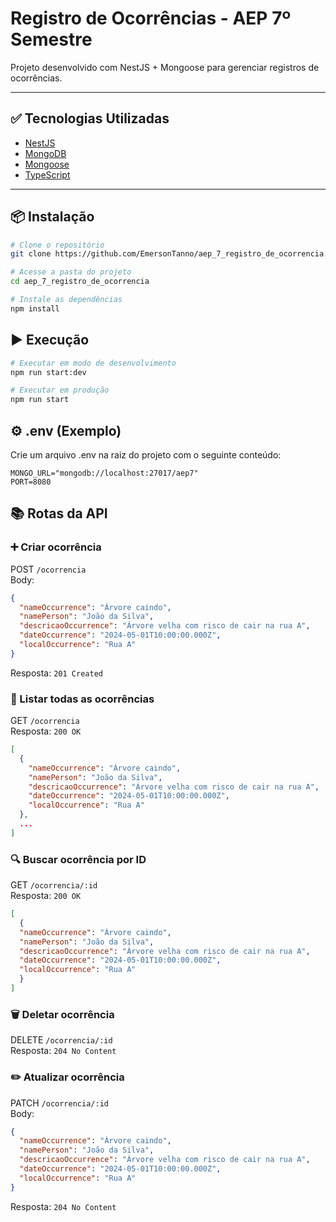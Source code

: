 # Registro de Ocorrências - AEP 7º Semestre

Projeto desenvolvido com NestJS + Mongoose para gerenciar registros de ocorrências.

---

## ✅ Tecnologias Utilizadas

- [NestJS](https://nestjs.com/)
- [MongoDB](https://www.mongodb.com/)
- [Mongoose](https://mongoosejs.com/)
- [TypeScript](https://www.typescriptlang.org/)

---

## 📦 Instalação

```bash
# Clone o repositório
git clone https://github.com/EmersonTanno/aep_7_registro_de_ocorrencia.git

# Acesse a pasta do projeto
cd aep_7_registro_de_ocorrencia

# Instale as dependências
npm install
```

## ▶️ Execução

```bash
# Executar em modo de desenvolvimento
npm run start:dev

# Executar em produção
npm run start
```

## ⚙️ .env (Exemplo)

Crie um arquivo .env na raiz do projeto com o seguinte conteúdo:

``` .env
MONGO_URL="mongodb://localhost:27017/aep7"
PORT=8080
```

## 📚 Rotas da API

### ➕ Criar ocorrência
POST `/ocorrencia` </br>
Body:
``` json
{
  "nameOccurrence": "Árvore caindo",
  "namePerson": "João da Silva",
  "descricaoOccurrence": "Árvore velha com risco de cair na rua A",
  "dateOccurrence": "2024-05-01T10:00:00.000Z",
  "localOccurrence": "Rua A"
}
```
Resposta:
`201 Created`

### 📄 Listar todas as ocorrências
GET `/ocorrencia` </br>
Resposta:
`200 OK`
``` json
[
  {
    "nameOccurrence": "Árvore caindo",
    "namePerson": "João da Silva",
    "descricaoOccurrence": "Árvore velha com risco de cair na rua A",
    "dateOccurrence": "2024-05-01T10:00:00.000Z",
    "localOccurrence": "Rua A"
  },
  ...
]
```

### 🔍 Buscar ocorrência por ID
GET `/ocorrencia/:id` </br>
Resposta:
`200 OK`
``` json
[
  {
  "nameOccurrence": "Árvore caindo",
  "namePerson": "João da Silva",
  "descricaoOccurrence": "Árvore velha com risco de cair na rua A",
  "dateOccurrence": "2024-05-01T10:00:00.000Z",
  "localOccurrence": "Rua A"
  }
]
```

### 🗑️ Deletar ocorrência
DELETE  `/ocorrencia/:id` </br>
Resposta:
`204 No Content`


### ✏️ Atualizar ocorrência
PATCH `/ocorrencia/:id` </br>
Body:
``` json
{
  "nameOccurrence": "Árvore caindo",
  "namePerson": "João da Silva",
  "descricaoOccurrence": "Árvore velha com risco de cair na rua A",
  "dateOccurrence": "2024-05-01T10:00:00.000Z",
  "localOccurrence": "Rua A"
}
```
Resposta:
`204 No Content`
